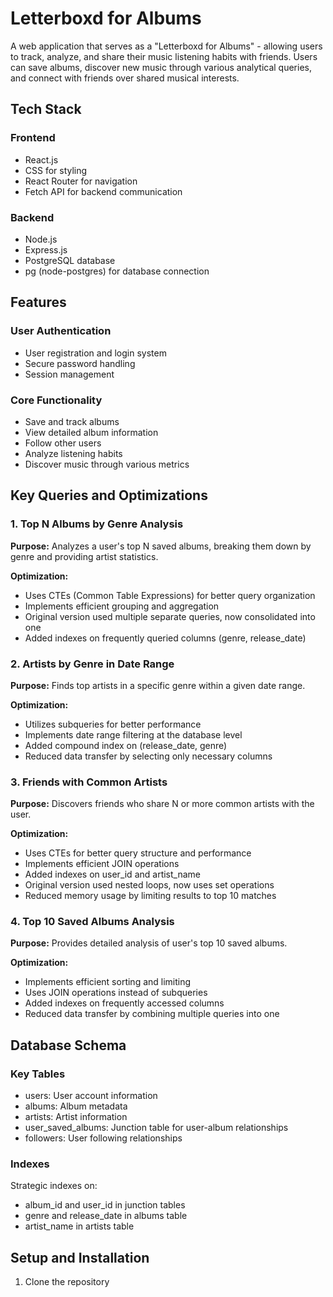 # Letterboxd for Albums

A web application that serves as a "Letterboxd for Albums" - allowing users to track, analyze, and share their music listening habits with friends. Users can save albums, discover new music through various analytical queries, and connect with friends over shared musical interests.

## Tech Stack

### Frontend
- React.js
- CSS for styling
- React Router for navigation
- Fetch API for backend communication

### Backend
- Node.js
- Express.js
- PostgreSQL database
- pg (node-postgres) for database connection

## Features

### User Authentication
- User registration and login system
- Secure password handling
- Session management

### Core Functionality
- Save and track albums
- View detailed album information
- Follow other users
- Analyze listening habits
- Discover music through various metrics

## Key Queries and Optimizations

### 1. Top N Albums by Genre Analysis
**Purpose:** Analyzes a user's top N saved albums, breaking them down by genre and providing artist statistics.

**Optimization:**
- Uses CTEs (Common Table Expressions) for better query organization
- Implements efficient grouping and aggregation
- Original version used multiple separate queries, now consolidated into one
- Added indexes on frequently queried columns (genre, release_date)

### 2. Artists by Genre in Date Range
**Purpose:** Finds top artists in a specific genre within a given date range.

**Optimization:**
- Utilizes subqueries for better performance
- Implements date range filtering at the database level
- Added compound index on (release_date, genre)
- Reduced data transfer by selecting only necessary columns

### 3. Friends with Common Artists
**Purpose:** Discovers friends who share N or more common artists with the user.

**Optimization:**
- Uses CTEs for better query structure and performance
- Implements efficient JOIN operations
- Added indexes on user_id and artist_name
- Original version used nested loops, now uses set operations
- Reduced memory usage by limiting results to top 10 matches

### 4. Top 10 Saved Albums Analysis
**Purpose:** Provides detailed analysis of user's top 10 saved albums.

**Optimization:**
- Implements efficient sorting and limiting
- Uses JOIN operations instead of subqueries
- Added indexes on frequently accessed columns
- Reduced data transfer by combining multiple queries into one

## Database Schema

### Key Tables
- users: User account information
- albums: Album metadata
- artists: Artist information
- user_saved_albums: Junction table for user-album relationships
- followers: User following relationships

### Indexes
Strategic indexes on:
- album_id and user_id in junction tables
- genre and release_date in albums table
- artist_name in artists table

## Setup and Installation

1. Clone the repository
